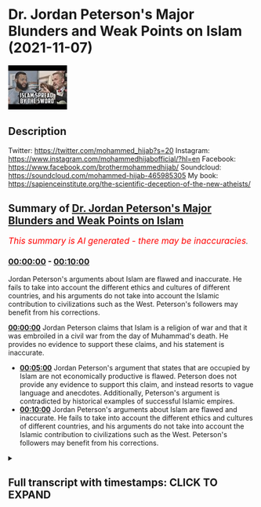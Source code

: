 # Dr. Jordan Peterson's Major Blunders and Weak Points on Islam (2021-11-07)

![alt Dr. Jordan Peterson's Major Blunders and Weak Points on Islam](dt7ruyaA0t4.jpg "Dr. Jordan Peterson's Major Blunders and Weak Points on Islam")

## Description

Twitter: https://twitter.com/mohammed_hijab?s=20
Instagram: https://www.instagram.com/mohammedhijabofficial/?hl=en
Facebook: https://www.facebook.com/brothermohammedhijab/
Soundcloud: https://soundcloud.com/mohammed-hijab-465985305
My book: https://sapienceinstitute.org/the-scientific-deception-of-the-new-atheists/

## Summary of [Dr. Jordan Peterson's Major Blunders and Weak Points on Islam](https://www.youtube.com/watch?v=dt7ruyaA0t4)


*<span style="color:red; font-size:125%">This summary is AI generated - there may be inaccuracies</span>. [](/)*

### [00:00:00](https://www.youtube.com/watch?v=dt7ruyaA0t4&t=0) - [00:10:00](https://www.youtube.com/watch?v=dt7ruyaA0t4&t=600)

Jordan Peterson's arguments about Islam are flawed and inaccurate. He fails to take into account the different ethics and cultures of different countries, and his arguments do not take into account the Islamic contribution to civilizations such as the West. Peterson's followers may benefit from his corrections.

**[00:00:00](https://www.youtube.com/watch?v=dt7ruyaA0t4&t=0)** Jordan Peterson claims that Islam is a religion of war and that it was embroiled in a civil war from the day of Muhammad's death. He provides no evidence to support these claims, and his statement is inaccurate.
* **[00:05:00](https://www.youtube.com/watch?v=dt7ruyaA0t4&t=300)** Jordan Peterson's argument that states that are occupied by Islam are not economically productive is flawed. Peterson does not provide any evidence to support this claim, and instead resorts to vague language and anecdotes. Additionally, Peterson's argument is contradicted by historical examples of successful Islamic empires.
* **[00:10:00](https://www.youtube.com/watch?v=dt7ruyaA0t4&t=600)** Jordan Peterson's arguments about Islam are flawed and inaccurate. He fails to take into account the different ethics and cultures of different countries, and his arguments do not take into account the Islamic contribution to civilizations such as the West. Peterson's followers may benefit from his corrections.

<details><summary><h2>Full transcript with timestamps: CLICK TO EXPAND</h2></summary>

[0:00:00](https://youtu.be/dt7ruyaA0t4?t=0) [Music]  
[0:00:05](https://youtu.be/dt7ruyaA0t4?t=5) go to kuala lude app inshallah the app  
[0:00:07](https://youtu.be/dt7ruyaA0t4?t=7) tracks versus pages and time spent  
[0:00:10](https://youtu.be/dt7ruyaA0t4?t=10) reading and the verses to pages function  
[0:00:12](https://youtu.be/dt7ruyaA0t4?t=12) takes you from reading a few verses a  
[0:00:14](https://youtu.be/dt7ruyaA0t4?t=14) day to a few pages a day this project is  
[0:00:17](https://youtu.be/dt7ruyaA0t4?t=17) for the real enthusiasts if there's  
[0:00:19](https://youtu.be/dt7ruyaA0t4?t=19) enough of us out there this will become  
[0:00:21](https://youtu.be/dt7ruyaA0t4?t=21) the future of quran  
[0:00:23](https://youtu.be/dt7ruyaA0t4?t=23) and support the project if you can insha  
[0:00:25](https://youtu.be/dt7ruyaA0t4?t=25) allah may allah bless all of you  
[0:00:28](https://youtu.be/dt7ruyaA0t4?t=28) assalamu  
[0:00:30](https://youtu.be/dt7ruyaA0t4?t=30) how are you guys doing and welcome to  
[0:00:32](https://youtu.be/dt7ruyaA0t4?t=32) the third  
[0:00:33](https://youtu.be/dt7ruyaA0t4?t=33) of a series of videos we're doing  
[0:00:35](https://youtu.be/dt7ruyaA0t4?t=35) correcting some of the mistakes of dr  
[0:00:36](https://youtu.be/dt7ruyaA0t4?t=36) jordan peterson about islam and muslims  
[0:00:39](https://youtu.be/dt7ruyaA0t4?t=39) and really this series is uh intended to  
[0:00:41](https://youtu.be/dt7ruyaA0t4?t=41) edify and to educate not just jordan  
[0:00:44](https://youtu.be/dt7ruyaA0t4?t=44) peterson himself but some of his  
[0:00:45](https://youtu.be/dt7ruyaA0t4?t=45) followers who maybe may have  
[0:00:48](https://youtu.be/dt7ruyaA0t4?t=48) been misled with all due respect on  
[0:00:50](https://youtu.be/dt7ruyaA0t4?t=50) certain points of information that dr  
[0:00:52](https://youtu.be/dt7ruyaA0t4?t=52) jordan peterson an influential figure as  
[0:00:54](https://youtu.be/dt7ruyaA0t4?t=54) he is  
[0:00:55](https://youtu.be/dt7ruyaA0t4?t=55) has made about islam and muslims today  
[0:00:57](https://youtu.be/dt7ruyaA0t4?t=57) in sha allah we're going to be covering  
[0:00:59](https://youtu.be/dt7ruyaA0t4?t=59) two or three different statements that  
[0:01:00](https://youtu.be/dt7ruyaA0t4?t=60) he has made let's start with the first  
[0:01:02](https://youtu.be/dt7ruyaA0t4?t=62) one because it's um a historical and  
[0:01:05](https://youtu.be/dt7ruyaA0t4?t=65) it's easy to refute let's take a look at  
[0:01:07](https://youtu.be/dt7ruyaA0t4?t=67) it when the founder of your religion  
[0:01:09](https://youtu.be/dt7ruyaA0t4?t=69) spread that religion by the sword  
[0:01:12](https://youtu.be/dt7ruyaA0t4?t=72) it makes it rather difficult and when  
[0:01:14](https://youtu.be/dt7ruyaA0t4?t=74) your religion has been embroiled in a  
[0:01:16](https://youtu.be/dt7ruyaA0t4?t=76) vicious civil war from the day of  
[0:01:19](https://youtu.be/dt7ruyaA0t4?t=79) muhammad's death which is exactly the  
[0:01:21](https://youtu.be/dt7ruyaA0t4?t=81) case in islam between the sunnis and the  
[0:01:23](https://youtu.be/dt7ruyaA0t4?t=83) shiites that war started literally the  
[0:01:25](https://youtu.be/dt7ruyaA0t4?t=85) day that muhammad died it's very  
[0:01:28](https://youtu.be/dt7ruyaA0t4?t=88) difficult for me to see how that can be  
[0:01:30](https://youtu.be/dt7ruyaA0t4?t=90) reconciled with the claims that islam is  
[0:01:32](https://youtu.be/dt7ruyaA0t4?t=92) a religion of peace right so he states  
[0:01:35](https://youtu.be/dt7ruyaA0t4?t=95) that  
[0:01:36](https://youtu.be/dt7ruyaA0t4?t=96) islam was embroiled in a vicious civil  
[0:01:38](https://youtu.be/dt7ruyaA0t4?t=98) war  
[0:01:39](https://youtu.be/dt7ruyaA0t4?t=99) our question is can you name me with i  
[0:01:41](https://youtu.be/dt7ruyaA0t4?t=101) know you're watching this dr jordan  
[0:01:43](https://youtu.be/dt7ruyaA0t4?t=103) peterson because  
[0:01:44](https://youtu.be/dt7ruyaA0t4?t=104) uh clearly it would make sense for you  
[0:01:46](https://youtu.be/dt7ruyaA0t4?t=106) to do so  
[0:01:47](https://youtu.be/dt7ruyaA0t4?t=107) what is the name of that civil war  
[0:01:48](https://youtu.be/dt7ruyaA0t4?t=108) you're talking about that commenced the  
[0:01:50](https://youtu.be/dt7ruyaA0t4?t=110) day the prophet salallahu  
[0:01:54](https://youtu.be/dt7ruyaA0t4?t=114) and please give me a source for that  
[0:01:56](https://youtu.be/dt7ruyaA0t4?t=116) because  
[0:01:57](https://youtu.be/dt7ruyaA0t4?t=117) let me tell you something dr jordan  
[0:01:58](https://youtu.be/dt7ruyaA0t4?t=118) pearson no such war took place  
[0:02:02](https://youtu.be/dt7ruyaA0t4?t=122) now you may say well the war took place  
[0:02:03](https://youtu.be/dt7ruyaA0t4?t=123) 30 years after safiy and jamal these  
[0:02:05](https://youtu.be/dt7ruyaA0t4?t=125) wars took place 30 to 40 years after but  
[0:02:07](https://youtu.be/dt7ruyaA0t4?t=127) that's not  
[0:02:08](https://youtu.be/dt7ruyaA0t4?t=128) what you said  
[0:02:10](https://youtu.be/dt7ruyaA0t4?t=130) you stated that it happened the day  
[0:02:12](https://youtu.be/dt7ruyaA0t4?t=132) the prophet died and then you use that  
[0:02:14](https://youtu.be/dt7ruyaA0t4?t=134) as a point  
[0:02:16](https://youtu.be/dt7ruyaA0t4?t=136) um just to to conclude  
[0:02:18](https://youtu.be/dt7ruyaA0t4?t=138) that you can't  
[0:02:20](https://youtu.be/dt7ruyaA0t4?t=140) reconcile this fact with the fact that  
[0:02:21](https://youtu.be/dt7ruyaA0t4?t=141) islam is a religion of peace  
[0:02:23](https://youtu.be/dt7ruyaA0t4?t=143) so already you've got a point that you  
[0:02:24](https://youtu.be/dt7ruyaA0t4?t=144) want to make and the evidence that  
[0:02:26](https://youtu.be/dt7ruyaA0t4?t=146) you're using doesn't match this point  
[0:02:29](https://youtu.be/dt7ruyaA0t4?t=149) and in fact it's a false piece of  
[0:02:30](https://youtu.be/dt7ruyaA0t4?t=150) evidence and it's another example where  
[0:02:32](https://youtu.be/dt7ruyaA0t4?t=152) you violate your own rules  
[0:02:34](https://youtu.be/dt7ruyaA0t4?t=154) the rules um namely the rules to speak  
[0:02:37](https://youtu.be/dt7ruyaA0t4?t=157) the truth or at least don't lie  
[0:02:39](https://youtu.be/dt7ruyaA0t4?t=159) and be precise in speech you violate  
[0:02:41](https://youtu.be/dt7ruyaA0t4?t=161) your own rules you're not precise here  
[0:02:43](https://youtu.be/dt7ruyaA0t4?t=163) this is inaccurate for an intellectual  
[0:02:45](https://youtu.be/dt7ruyaA0t4?t=165) you need to be more careful with all due  
[0:02:46](https://youtu.be/dt7ruyaA0t4?t=166) respect because if you don't know  
[0:02:48](https://youtu.be/dt7ruyaA0t4?t=168) something and this is false according to  
[0:02:50](https://youtu.be/dt7ruyaA0t4?t=170) all accounts there was no war sorry  
[0:02:53](https://youtu.be/dt7ruyaA0t4?t=173) dr peterson there was no war that  
[0:02:55](https://youtu.be/dt7ruyaA0t4?t=175) commenced the day the prophet died this  
[0:02:57](https://youtu.be/dt7ruyaA0t4?t=177) is false  
[0:02:59](https://youtu.be/dt7ruyaA0t4?t=179) but as an intellectual or as an academic  
[0:03:01](https://youtu.be/dt7ruyaA0t4?t=181) you should check before you speak with  
[0:03:04](https://youtu.be/dt7ruyaA0t4?t=184) all due respect  
[0:03:05](https://youtu.be/dt7ruyaA0t4?t=185) and already this you could say i mean  
[0:03:07](https://youtu.be/dt7ruyaA0t4?t=187) you have to ask yourself dr jordan  
[0:03:09](https://youtu.be/dt7ruyaA0t4?t=189) peterson are you making this point to  
[0:03:11](https://youtu.be/dt7ruyaA0t4?t=191) try and score points against islam  
[0:03:13](https://youtu.be/dt7ruyaA0t4?t=193) because you already have a cognitive  
[0:03:14](https://youtu.be/dt7ruyaA0t4?t=194) bias  
[0:03:15](https://youtu.be/dt7ruyaA0t4?t=195) because the pulse  
[0:03:17](https://youtu.be/dt7ruyaA0t4?t=197) the evidence you used was a false piece  
[0:03:18](https://youtu.be/dt7ruyaA0t4?t=198) of evidence so what is the motivating  
[0:03:21](https://youtu.be/dt7ruyaA0t4?t=201) factor here  
[0:03:23](https://youtu.be/dt7ruyaA0t4?t=203) now the point that you were making about  
[0:03:24](https://youtu.be/dt7ruyaA0t4?t=204) islam being a religion of peace  
[0:03:27](https://youtu.be/dt7ruyaA0t4?t=207) look i'm not in favor of calling islam a  
[0:03:29](https://youtu.be/dt7ruyaA0t4?t=209) religion of peace  
[0:03:30](https://youtu.be/dt7ruyaA0t4?t=210) but i'm not in favor of calling islam a  
[0:03:32](https://youtu.be/dt7ruyaA0t4?t=212) religion of war either because islam  
[0:03:34](https://youtu.be/dt7ruyaA0t4?t=214) really means it's islam which means  
[0:03:36](https://youtu.be/dt7ruyaA0t4?t=216) submission  
[0:03:37](https://youtu.be/dt7ruyaA0t4?t=217) and islam  
[0:03:38](https://youtu.be/dt7ruyaA0t4?t=218) is submission to one god  
[0:03:40](https://youtu.be/dt7ruyaA0t4?t=220) submission and worship of the god of  
[0:03:42](https://youtu.be/dt7ruyaA0t4?t=222) abraham the god of moses and the god of  
[0:03:44](https://youtu.be/dt7ruyaA0t4?t=224) jesus the god of muhammad  
[0:03:47](https://youtu.be/dt7ruyaA0t4?t=227) this is what primarily islam is  
[0:03:49](https://youtu.be/dt7ruyaA0t4?t=229) which leads me on to your second point  
[0:03:50](https://youtu.be/dt7ruyaA0t4?t=230) because you state islam is primarily a  
[0:03:54](https://youtu.be/dt7ruyaA0t4?t=234) political system let's take a look at  
[0:03:56](https://youtu.be/dt7ruyaA0t4?t=236) what you have to say but i'm really  
[0:03:58](https://youtu.be/dt7ruyaA0t4?t=238) stumbling with islam it's really hard  
[0:04:01](https://youtu.be/dt7ruyaA0t4?t=241) for me to  
[0:04:03](https://youtu.be/dt7ruyaA0t4?t=243) to see it as  
[0:04:05](https://youtu.be/dt7ruyaA0t4?t=245) other than a primarily political system  
[0:04:08](https://youtu.be/dt7ruyaA0t4?t=248) this is false dr peterson with all due  
[0:04:10](https://youtu.be/dt7ruyaA0t4?t=250) respect  
[0:04:11](https://youtu.be/dt7ruyaA0t4?t=251) i don't know of any scholar of islam  
[0:04:15](https://youtu.be/dt7ruyaA0t4?t=255) in the classical period who defined  
[0:04:17](https://youtu.be/dt7ruyaA0t4?t=257) islam vastly that islam is a political  
[0:04:20](https://youtu.be/dt7ruyaA0t4?t=260) system primarily a political system how  
[0:04:22](https://youtu.be/dt7ruyaA0t4?t=262) could it be  
[0:04:24](https://youtu.be/dt7ruyaA0t4?t=264) it's a very there's a very clear  
[0:04:26](https://youtu.be/dt7ruyaA0t4?t=266) theocentric motif in the quran  
[0:04:30](https://youtu.be/dt7ruyaA0t4?t=270) a book of  
[0:04:31](https://youtu.be/dt7ruyaA0t4?t=271) 6236 verses which has been translated  
[0:04:34](https://youtu.be/dt7ruyaA0t4?t=274) the meanings of have been translated  
[0:04:35](https://youtu.be/dt7ruyaA0t4?t=275) into english  
[0:04:37](https://youtu.be/dt7ruyaA0t4?t=277) and i don't think that statement that  
[0:04:38](https://youtu.be/dt7ruyaA0t4?t=278) you've mentioned about islam is anywhere  
[0:04:41](https://youtu.be/dt7ruyaA0t4?t=281) to be found in the quran  
[0:04:43](https://youtu.be/dt7ruyaA0t4?t=283) and it's nowhere to be found in the  
[0:04:44](https://youtu.be/dt7ruyaA0t4?t=284) statements of the prophet  
[0:04:46](https://youtu.be/dt7ruyaA0t4?t=286) so where do you get this idea that islam  
[0:04:48](https://youtu.be/dt7ruyaA0t4?t=288) is primarily a political system  
[0:04:51](https://youtu.be/dt7ruyaA0t4?t=291) why is this the narrative that you want  
[0:04:52](https://youtu.be/dt7ruyaA0t4?t=292) to portray  
[0:04:54](https://youtu.be/dt7ruyaA0t4?t=294) what is the motivating factor here this  
[0:04:56](https://youtu.be/dt7ruyaA0t4?t=296) is false as i've mentioned islam quite  
[0:04:59](https://youtu.be/dt7ruyaA0t4?t=299) clearly  
[0:05:00](https://youtu.be/dt7ruyaA0t4?t=300) at the center center of islam or central  
[0:05:03](https://youtu.be/dt7ruyaA0t4?t=303) to it is the idea of monotheism  
[0:05:06](https://youtu.be/dt7ruyaA0t4?t=306) monotheism to worship one god that's  
[0:05:10](https://youtu.be/dt7ruyaA0t4?t=310) really the the main message of islam the  
[0:05:12](https://youtu.be/dt7ruyaA0t4?t=312) shahada is  
[0:05:15](https://youtu.be/dt7ruyaA0t4?t=315) there is no god worthy of worship  
[0:05:18](https://youtu.be/dt7ruyaA0t4?t=318) except for allah the creator of the  
[0:05:21](https://youtu.be/dt7ruyaA0t4?t=321) heavens and the earth the higher power  
[0:05:23](https://youtu.be/dt7ruyaA0t4?t=323) the higher power which jesus himself  
[0:05:26](https://youtu.be/dt7ruyaA0t4?t=326) beseeched and prayed to that moses  
[0:05:28](https://youtu.be/dt7ruyaA0t4?t=328) prayed to that abraham prayed to  
[0:05:31](https://youtu.be/dt7ruyaA0t4?t=331) we don't believe that jesus was god or  
[0:05:33](https://youtu.be/dt7ruyaA0t4?t=333) the son of god we don't believe that a  
[0:05:35](https://youtu.be/dt7ruyaA0t4?t=335) man can be god we don't believe in any  
[0:05:37](https://youtu.be/dt7ruyaA0t4?t=337) of those things the center of our faith  
[0:05:40](https://youtu.be/dt7ruyaA0t4?t=340) is very simply to worship one god that  
[0:05:42](https://youtu.be/dt7ruyaA0t4?t=342) is islam  
[0:05:44](https://youtu.be/dt7ruyaA0t4?t=344) so to to call it primarily a political  
[0:05:47](https://youtu.be/dt7ruyaA0t4?t=347) system  
[0:05:48](https://youtu.be/dt7ruyaA0t4?t=348) is  
[0:05:48](https://youtu.be/dt7ruyaA0t4?t=348) false it's imprecise speech  
[0:05:51](https://youtu.be/dt7ruyaA0t4?t=351) or it's not speaking the truth of islam  
[0:05:53](https://youtu.be/dt7ruyaA0t4?t=353) what islam is  
[0:05:55](https://youtu.be/dt7ruyaA0t4?t=355) then you go on to say something which is  
[0:05:57](https://youtu.be/dt7ruyaA0t4?t=357) i believe is a slight and i believe it's  
[0:06:00](https://youtu.be/dt7ruyaA0t4?t=360) an attempt to try and score points  
[0:06:01](https://youtu.be/dt7ruyaA0t4?t=361) against islam it's very clear that it is  
[0:06:04](https://youtu.be/dt7ruyaA0t4?t=364) but it's also  
[0:06:06](https://youtu.be/dt7ruyaA0t4?t=366) weak as an argument let's see what you  
[0:06:08](https://youtu.be/dt7ruyaA0t4?t=368) have to say about islam  
[0:06:09](https://youtu.be/dt7ruyaA0t4?t=369) or muslim countries and  
[0:06:12](https://youtu.be/dt7ruyaA0t4?t=372) the state of economic affairs in muslim  
[0:06:14](https://youtu.be/dt7ruyaA0t4?t=374) countries you know the  
[0:06:16](https://youtu.be/dt7ruyaA0t4?t=376) the  
[0:06:17](https://youtu.be/dt7ruyaA0t4?t=377) states dominated by islam are not  
[0:06:19](https://youtu.be/dt7ruyaA0t4?t=379) economically productive  
[0:06:22](https://youtu.be/dt7ruyaA0t4?t=382) and that's quite an interesting mystery  
[0:06:24](https://youtu.be/dt7ruyaA0t4?t=384) so this point that jordan peterson makes  
[0:06:26](https://youtu.be/dt7ruyaA0t4?t=386) here he says states that are occupied by  
[0:06:28](https://youtu.be/dt7ruyaA0t4?t=388) islam are not economically productive  
[0:06:32](https://youtu.be/dt7ruyaA0t4?t=392) first of all how do you define occupied  
[0:06:33](https://youtu.be/dt7ruyaA0t4?t=393) by islam and secondly how do you define  
[0:06:36](https://youtu.be/dt7ruyaA0t4?t=396) economically productive  
[0:06:37](https://youtu.be/dt7ruyaA0t4?t=397) what are the  
[0:06:39](https://youtu.be/dt7ruyaA0t4?t=399) measures that you're using gdp per  
[0:06:40](https://youtu.be/dt7ruyaA0t4?t=400) capita for example where four muslim  
[0:06:43](https://youtu.be/dt7ruyaA0t4?t=403) majority countries are in the top ten  
[0:06:45](https://youtu.be/dt7ruyaA0t4?t=405) which ones are you talking about are you  
[0:06:46](https://youtu.be/dt7ruyaA0t4?t=406) talking about gdp  
[0:06:48](https://youtu.be/dt7ruyaA0t4?t=408) or what exactly and i must say this is a  
[0:06:51](https://youtu.be/dt7ruyaA0t4?t=411) methodologically flawed approach in the  
[0:06:53](https://youtu.be/dt7ruyaA0t4?t=413) first instance  
[0:06:55](https://youtu.be/dt7ruyaA0t4?t=415) analyzing an ideology  
[0:06:57](https://youtu.be/dt7ruyaA0t4?t=417) and  
[0:06:59](https://youtu.be/dt7ruyaA0t4?t=419) economic productivity of a country why  
[0:07:02](https://youtu.be/dt7ruyaA0t4?t=422) because why today first of all first of  
[0:07:03](https://youtu.be/dt7ruyaA0t4?t=423) all why today why not look 400 years ago  
[0:07:06](https://youtu.be/dt7ruyaA0t4?t=426) in the ottoman empire or islamic spain  
[0:07:08](https://youtu.be/dt7ruyaA0t4?t=428) or the abbasids or the omo yon or the  
[0:07:11](https://youtu.be/dt7ruyaA0t4?t=431) khilaf rashidah when economic  
[0:07:12](https://youtu.be/dt7ruyaA0t4?t=432) productivity was very high and islam was  
[0:07:15](https://youtu.be/dt7ruyaA0t4?t=435) being implemented at a much more strict  
[0:07:18](https://youtu.be/dt7ruyaA0t4?t=438) level if you like  
[0:07:19](https://youtu.be/dt7ruyaA0t4?t=439) is it because it fits a particular  
[0:07:21](https://youtu.be/dt7ruyaA0t4?t=441) narrative which may indicate that  
[0:07:25](https://youtu.be/dt7ruyaA0t4?t=445) islam as a religion inhibits economic  
[0:07:27](https://youtu.be/dt7ruyaA0t4?t=447) productivity  
[0:07:29](https://youtu.be/dt7ruyaA0t4?t=449) similar to the kind of narrative we  
[0:07:31](https://youtu.be/dt7ruyaA0t4?t=451) dealt with in the previous episode  
[0:07:34](https://youtu.be/dt7ruyaA0t4?t=454) this is a weak argument i'm really sorry  
[0:07:36](https://youtu.be/dt7ruyaA0t4?t=456) it's a weak argument and with all due  
[0:07:38](https://youtu.be/dt7ruyaA0t4?t=458) respect you weren't even brave enough to  
[0:07:40](https://youtu.be/dt7ruyaA0t4?t=460) make the argument properly because you  
[0:07:42](https://youtu.be/dt7ruyaA0t4?t=462) said it's an interesting mystery and you  
[0:07:44](https://youtu.be/dt7ruyaA0t4?t=464) shroud  
[0:07:46](https://youtu.be/dt7ruyaA0t4?t=466) your sentences  
[0:07:48](https://youtu.be/dt7ruyaA0t4?t=468) with words of ambiguity and uncertainty  
[0:07:52](https://youtu.be/dt7ruyaA0t4?t=472) when  
[0:07:53](https://youtu.be/dt7ruyaA0t4?t=473) with all due respect sometimes you don't  
[0:07:55](https://youtu.be/dt7ruyaA0t4?t=475) want to make the argument directly  
[0:07:57](https://youtu.be/dt7ruyaA0t4?t=477) because you know it's susceptible to a  
[0:07:59](https://youtu.be/dt7ruyaA0t4?t=479) high level refutation like the one  
[0:08:01](https://youtu.be/dt7ruyaA0t4?t=481) you're seeing right now  
[0:08:03](https://youtu.be/dt7ruyaA0t4?t=483) because the question is if it's to do  
[0:08:05](https://youtu.be/dt7ruyaA0t4?t=485) with ideology  
[0:08:07](https://youtu.be/dt7ruyaA0t4?t=487) my question to you is in the mid 18th  
[0:08:09](https://youtu.be/dt7ruyaA0t4?t=489) century 1760 when the industrial  
[0:08:12](https://youtu.be/dt7ruyaA0t4?t=492) revolution started in britain for  
[0:08:14](https://youtu.be/dt7ruyaA0t4?t=494) example  
[0:08:16](https://youtu.be/dt7ruyaA0t4?t=496) what were what was the state of affairs  
[0:08:19](https://youtu.be/dt7ruyaA0t4?t=499) relating to ideologies the same are the  
[0:08:20](https://youtu.be/dt7ruyaA0t4?t=500) morals and ethics  
[0:08:22](https://youtu.be/dt7ruyaA0t4?t=502) of britain in the 18th century  
[0:08:25](https://youtu.be/dt7ruyaA0t4?t=505) similar or distinctly different from the  
[0:08:27](https://youtu.be/dt7ruyaA0t4?t=507) moles and ethics that we're seeing today  
[0:08:28](https://youtu.be/dt7ruyaA0t4?t=508) in the 21st century i would wager  
[0:08:30](https://youtu.be/dt7ruyaA0t4?t=510) especially on women's rights that's  
[0:08:32](https://youtu.be/dt7ruyaA0t4?t=512) completely different  
[0:08:33](https://youtu.be/dt7ruyaA0t4?t=513) and in fact that was a time  
[0:08:36](https://youtu.be/dt7ruyaA0t4?t=516) where economic productivity in britain  
[0:08:38](https://youtu.be/dt7ruyaA0t4?t=518) was very very high comparative to the  
[0:08:39](https://youtu.be/dt7ruyaA0t4?t=519) other states in fact you could say the  
[0:08:40](https://youtu.be/dt7ruyaA0t4?t=520) highest  
[0:08:42](https://youtu.be/dt7ruyaA0t4?t=522) you can make this argument  
[0:08:43](https://youtu.be/dt7ruyaA0t4?t=523) and so if it was to do with ideology  
[0:08:46](https://youtu.be/dt7ruyaA0t4?t=526) then once again you'd expect  
[0:08:48](https://youtu.be/dt7ruyaA0t4?t=528) the morals and the ethics  
[0:08:50](https://youtu.be/dt7ruyaA0t4?t=530) and the ideological standpoints to have  
[0:08:52](https://youtu.be/dt7ruyaA0t4?t=532) an impact in the inhibitive or negative  
[0:08:56](https://youtu.be/dt7ruyaA0t4?t=536) effect of that economy  
[0:08:59](https://youtu.be/dt7ruyaA0t4?t=539) likewise you can say the same thing  
[0:09:00](https://youtu.be/dt7ruyaA0t4?t=540) about the slave trade  
[0:09:02](https://youtu.be/dt7ruyaA0t4?t=542) well  
[0:09:02](https://youtu.be/dt7ruyaA0t4?t=542) america was doing very well when it had  
[0:09:04](https://youtu.be/dt7ruyaA0t4?t=544) black slaves  
[0:09:06](https://youtu.be/dt7ruyaA0t4?t=546) it was doing very well when it was  
[0:09:07](https://youtu.be/dt7ruyaA0t4?t=547) trading them and when it was forcing  
[0:09:09](https://youtu.be/dt7ruyaA0t4?t=549) them to pick cotton and so on  
[0:09:12](https://youtu.be/dt7ruyaA0t4?t=552) before the um american civil war  
[0:09:15](https://youtu.be/dt7ruyaA0t4?t=555) in the mid 19th century  
[0:09:17](https://youtu.be/dt7ruyaA0t4?t=557) were the morals and the ethics and the  
[0:09:19](https://youtu.be/dt7ruyaA0t4?t=559) ideological standpoints especially of  
[0:09:21](https://youtu.be/dt7ruyaA0t4?t=561) let's say southern states in america  
[0:09:23](https://youtu.be/dt7ruyaA0t4?t=563) were they the same or distinctly  
[0:09:25](https://youtu.be/dt7ruyaA0t4?t=565) different from the way they are now  
[0:09:27](https://youtu.be/dt7ruyaA0t4?t=567) i think you would say the latter  
[0:09:29](https://youtu.be/dt7ruyaA0t4?t=569) so much so that i had a constitutional  
[0:09:32](https://youtu.be/dt7ruyaA0t4?t=572) effect with the third the 13th amendment  
[0:09:35](https://youtu.be/dt7ruyaA0t4?t=575) and other such things that happened in  
[0:09:37](https://youtu.be/dt7ruyaA0t4?t=577) the cultural atmosphere in america  
[0:09:39](https://youtu.be/dt7ruyaA0t4?t=579) ideological differences  
[0:09:40](https://youtu.be/dt7ruyaA0t4?t=580) yet despite the ideological differences  
[0:09:44](https://youtu.be/dt7ruyaA0t4?t=584) which  
[0:09:46](https://youtu.be/dt7ruyaA0t4?t=586) one can notice  
[0:09:47](https://youtu.be/dt7ruyaA0t4?t=587) in the mid-19th century say and now say  
[0:09:51](https://youtu.be/dt7ruyaA0t4?t=591) in american culture  
[0:09:53](https://youtu.be/dt7ruyaA0t4?t=593) we still see that america was doing very  
[0:09:56](https://youtu.be/dt7ruyaA0t4?t=596) well economically at a time where its  
[0:09:58](https://youtu.be/dt7ruyaA0t4?t=598) ideology was different to the way it is  
[0:09:59](https://youtu.be/dt7ruyaA0t4?t=599) now  
[0:10:00](https://youtu.be/dt7ruyaA0t4?t=600) so if ideology  
[0:10:02](https://youtu.be/dt7ruyaA0t4?t=602) or liberal or the liberal ideology of  
[0:10:04](https://youtu.be/dt7ruyaA0t4?t=604) today let's say western ideology of  
[0:10:06](https://youtu.be/dt7ruyaA0t4?t=606) today  
[0:10:07](https://youtu.be/dt7ruyaA0t4?t=607) the cultural and  
[0:10:09](https://youtu.be/dt7ruyaA0t4?t=609) uh  
[0:10:09](https://youtu.be/dt7ruyaA0t4?t=609) moral and ethical standpoints of the  
[0:10:11](https://youtu.be/dt7ruyaA0t4?t=611) west today  
[0:10:12](https://youtu.be/dt7ruyaA0t4?t=612) were  
[0:10:14](https://youtu.be/dt7ruyaA0t4?t=614) shaping forces for how the economy  
[0:10:16](https://youtu.be/dt7ruyaA0t4?t=616) behaves  
[0:10:18](https://youtu.be/dt7ruyaA0t4?t=618) then why do we see that it behaves  
[0:10:21](https://youtu.be/dt7ruyaA0t4?t=621) in sometimes even a comparatively  
[0:10:23](https://youtu.be/dt7ruyaA0t4?t=623) stronger way  
[0:10:25](https://youtu.be/dt7ruyaA0t4?t=625) in the past where ethics were different  
[0:10:27](https://youtu.be/dt7ruyaA0t4?t=627) in america and in the west generally  
[0:10:30](https://youtu.be/dt7ruyaA0t4?t=630) to the way it is now so you see this is  
[0:10:32](https://youtu.be/dt7ruyaA0t4?t=632) a methodologically flawed thing because  
[0:10:35](https://youtu.be/dt7ruyaA0t4?t=635) we're seeing transient ethics here and  
[0:10:38](https://youtu.be/dt7ruyaA0t4?t=638) this is really  
[0:10:39](https://youtu.be/dt7ruyaA0t4?t=639) basic for a social scientist that  
[0:10:42](https://youtu.be/dt7ruyaA0t4?t=642) correlation does not always mean  
[0:10:43](https://youtu.be/dt7ruyaA0t4?t=643) causation  
[0:10:44](https://youtu.be/dt7ruyaA0t4?t=644) and if it was to do with ethics and  
[0:10:46](https://youtu.be/dt7ruyaA0t4?t=646) morals and ideology then why do we  
[0:10:49](https://youtu.be/dt7ruyaA0t4?t=649) seeing the rise of japan  
[0:10:51](https://youtu.be/dt7ruyaA0t4?t=651) japan is not a western country and it  
[0:10:54](https://youtu.be/dt7ruyaA0t4?t=654) has ethics and cultures distinct from  
[0:10:56](https://youtu.be/dt7ruyaA0t4?t=656) the west and yet we're seeing its  
[0:10:57](https://youtu.be/dt7ruyaA0t4?t=657) economy rise as staggering rate  
[0:11:00](https://youtu.be/dt7ruyaA0t4?t=660) technological and scientific and  
[0:11:03](https://youtu.be/dt7ruyaA0t4?t=663) economic developments there  
[0:11:05](https://youtu.be/dt7ruyaA0t4?t=665) moreover if you wanted to play this game  
[0:11:07](https://youtu.be/dt7ruyaA0t4?t=667) we can go further  
[0:11:09](https://youtu.be/dt7ruyaA0t4?t=669) and we can say to you  
[0:11:10](https://youtu.be/dt7ruyaA0t4?t=670) that in fact  
[0:11:13](https://youtu.be/dt7ruyaA0t4?t=673) most i'm not going to say most but many  
[0:11:15](https://youtu.be/dt7ruyaA0t4?t=675) of the countries which are  
[0:11:18](https://youtu.be/dt7ruyaA0t4?t=678) which have let's say western enlightened  
[0:11:20](https://youtu.be/dt7ruyaA0t4?t=680) enlightenment ideas in sub-saharan  
[0:11:23](https://youtu.be/dt7ruyaA0t4?t=683) africa  
[0:11:24](https://youtu.be/dt7ruyaA0t4?t=684) and in southern  
[0:11:26](https://youtu.be/dt7ruyaA0t4?t=686) uh in in southern america  
[0:11:29](https://youtu.be/dt7ruyaA0t4?t=689) are below the poverty line and in fact  
[0:11:31](https://youtu.be/dt7ruyaA0t4?t=691) do worse than even on a gdp level okay  
[0:11:36](https://youtu.be/dt7ruyaA0t4?t=696) muslim majority countries so if what we  
[0:11:39](https://youtu.be/dt7ruyaA0t4?t=699) are saying is if we put western  
[0:11:40](https://youtu.be/dt7ruyaA0t4?t=700) enlightenment ideas  
[0:11:42](https://youtu.be/dt7ruyaA0t4?t=702) into countries we expect the economic  
[0:11:44](https://youtu.be/dt7ruyaA0t4?t=704) development to be  
[0:11:47](https://youtu.be/dt7ruyaA0t4?t=707) better then why are we not seeing that  
[0:11:49](https://youtu.be/dt7ruyaA0t4?t=709) in countries  
[0:11:50](https://youtu.be/dt7ruyaA0t4?t=710) in south america and sub-saharan africa  
[0:11:54](https://youtu.be/dt7ruyaA0t4?t=714) where they're  
[0:11:54](https://youtu.be/dt7ruyaA0t4?t=714) indebted where they're impoverished  
[0:11:57](https://youtu.be/dt7ruyaA0t4?t=717) and so on  
[0:11:59](https://youtu.be/dt7ruyaA0t4?t=719) so you see it's a failed attempt a  
[0:12:02](https://youtu.be/dt7ruyaA0t4?t=722) slight at the islamic civilization and a  
[0:12:04](https://youtu.be/dt7ruyaA0t4?t=724) weak argument that we expected better  
[0:12:07](https://youtu.be/dt7ruyaA0t4?t=727) from dr jordan peterson and it's these  
[0:12:09](https://youtu.be/dt7ruyaA0t4?t=729) kinds of arguments with all due respect  
[0:12:11](https://youtu.be/dt7ruyaA0t4?t=731) which go back to our theme  
[0:12:13](https://youtu.be/dt7ruyaA0t4?t=733) the theme is you're trying to whitewash  
[0:12:16](https://youtu.be/dt7ruyaA0t4?t=736) the muslim contribution you're trying to  
[0:12:19](https://youtu.be/dt7ruyaA0t4?t=739) minimize the islamic contribution and  
[0:12:22](https://youtu.be/dt7ruyaA0t4?t=742) somehow and you could say with this with  
[0:12:23](https://youtu.be/dt7ruyaA0t4?t=743) this kind of lexus here it's clear that  
[0:12:26](https://youtu.be/dt7ruyaA0t4?t=746) you're trying to connect  
[0:12:28](https://youtu.be/dt7ruyaA0t4?t=748) failure  
[0:12:29](https://youtu.be/dt7ruyaA0t4?t=749) with islam somehow whether it's economic  
[0:12:31](https://youtu.be/dt7ruyaA0t4?t=751) failure scientific failure or  
[0:12:34](https://youtu.be/dt7ruyaA0t4?t=754) lack of productivity or whatever it may  
[0:12:36](https://youtu.be/dt7ruyaA0t4?t=756) be with islam  
[0:12:38](https://youtu.be/dt7ruyaA0t4?t=758) and it's failed the arguments have  
[0:12:40](https://youtu.be/dt7ruyaA0t4?t=760) failed and maybe this is the reason why  
[0:12:43](https://youtu.be/dt7ruyaA0t4?t=763) you didn't want to have a discussion  
[0:12:44](https://youtu.be/dt7ruyaA0t4?t=764) with me because you knew these things  
[0:12:46](https://youtu.be/dt7ruyaA0t4?t=766) are on the record and you knew you'd be  
[0:12:48](https://youtu.be/dt7ruyaA0t4?t=768) accounted for it but i think it's high  
[0:12:50](https://youtu.be/dt7ruyaA0t4?t=770) time jordan peterson if we want to have  
[0:12:51](https://youtu.be/dt7ruyaA0t4?t=771) an authentic discussion we have to start  
[0:12:54](https://youtu.be/dt7ruyaA0t4?t=774) with retractions because these kinds of  
[0:12:56](https://youtu.be/dt7ruyaA0t4?t=776) things are not just imprecise as we've  
[0:12:58](https://youtu.be/dt7ruyaA0t4?t=778) shown sorry they're imprecise they're a  
[0:13:00](https://youtu.be/dt7ruyaA0t4?t=780) historical they're inaccurate but  
[0:13:01](https://youtu.be/dt7ruyaA0t4?t=781) they're weak as arguments and unless one  
[0:13:04](https://youtu.be/dt7ruyaA0t4?t=784) revises and retracts or otherwise  
[0:13:07](https://youtu.be/dt7ruyaA0t4?t=787) suspends at least suspends judgments  
[0:13:11](https://youtu.be/dt7ruyaA0t4?t=791) on issues to do like with these kinds of  
[0:13:14](https://youtu.be/dt7ruyaA0t4?t=794) points that you've mentioned here  
[0:13:16](https://youtu.be/dt7ruyaA0t4?t=796) then how are we going to have a proper  
[0:13:17](https://youtu.be/dt7ruyaA0t4?t=797) dialogue  
[0:13:19](https://youtu.be/dt7ruyaA0t4?t=799) between islam about islam and the west  
[0:13:21](https://youtu.be/dt7ruyaA0t4?t=801) for example in the interaction between  
[0:13:22](https://youtu.be/dt7ruyaA0t4?t=802) these two things if we can separate them  
[0:13:24](https://youtu.be/dt7ruyaA0t4?t=804) at all and hopefully  
[0:13:26](https://youtu.be/dt7ruyaA0t4?t=806) that edified some of jordan peterson's  
[0:13:29](https://youtu.be/dt7ruyaA0t4?t=809) followers  
[0:13:30](https://youtu.be/dt7ruyaA0t4?t=810) and insha'allah even jordan peterson  
[0:13:32](https://youtu.be/dt7ruyaA0t4?t=812) himself  
</details>